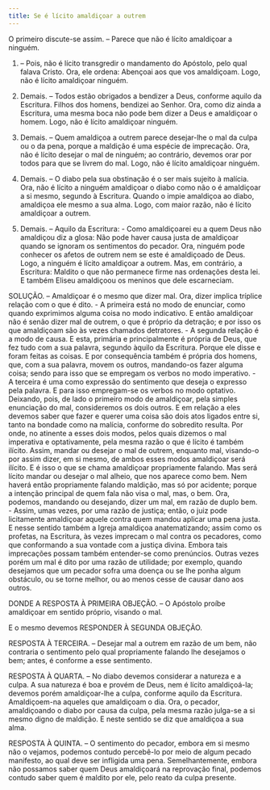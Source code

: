 ```yaml
---
title: Se é lícito amaldiçoar a outrem
---
```


O primeiro discute-se assim. – Parece que não é lícito amaldiçoar a ninguém.  

1. – Pois, não é lícito transgredir o mandamento do Apóstolo, pelo qual falava Cristo. Ora, ele ordena: Abençoai aos que vos amaldiçoam. Logo, não é lícito amaldiçoar ninguém.  

2. Demais. – Todos estão obrigados a bendizer a Deus, conforme aquilo da Escritura. Filhos dos homens, bendizei ao Senhor. Ora, como diz ainda a Escritura, uma mesma boca não pode bem dizer a Deus e amaldiçoar o homem. Logo, não é lícito amaldiçoar ninguém.  

3. Demais. – Quem amaldiçoa a outrem parece desejar-lhe o mal da culpa ou o da pena, porque a maldição é uma espécie de imprecação. Ora, não é lícito desejar o mal de ninguém; ao contrário, devemos orar por todos para que se livrem do mal. Logo, não é lícito amaldiçoar ninguém.  

4. Demais. – O diabo pela sua obstinação é o ser mais sujeito à malícia. Ora, não é lícito a ninguém amaldiçoar o diabo como não o é amaldiçoar a si mesmo, segundo à Escritura. Quando o impie amaldiçoa ao diabo, amaldiçoa ele mesmo a sua alma. Logo, com maior razão, não é lícito amaldiçoar a outrem.  

5. Demais. – Aquilo da Escritura: - Como amaldiçoarei eu a quem Deus não amaldiçou diz a glosa: Não pode haver causa justa de amaldiçoar quando se ignoram os sentimentos do pecador. Ora, ninguém pode conhecer os afetos de outrem nem se este é amaldiçoado de Deus. Logo, a ninguém é lícito amaldiçoar a outrem.  Mas, em contrário, a Escritura: Maldito o que não permanece firme nas ordenações desta lei. E também Eliseu amaldiçoou os meninos que dele escarneciam.  

SOLUÇÃO. – Amaldiçoar é o mesmo que dizer mal. Ora, dizer implica tríplice relação com o que é dito. - A primeira está no modo de enunciar, como quando exprimimos alguma coisa no modo indicativo. E então amaldiçoar não é senão dizer mal de outrem, o que é próprio da detração; e por isso os que amaldiçoam são às vezes chamados detratores. - A segunda relação é a modo de causa. E esta, primária e principalmente é própria de Deus, que fez tudo com a sua palavra, segundo àquilo da Escritura. Porque ele disse e foram feitas as coisas. E por consequência também é própria dos homens, que, com a sua palavra, movem os outros, mandando-os fazer alguma coisa; sendo para isso que se empregam os verbos no modo imperativo. - A terceira é uma como expressão do sentimento que deseja o expresso pela palavra. E para isso empregam-se os verbos no modo optativo.  Deixando, pois, de lado o primeiro modo de amaldiçoar, pela simples enunciação do mal, consideremos os dois outros. E em relação a eles devemos saber que fazer e querer uma coisa são dois atos ligados entre si, tanto na bondade como na malícia, conforme do sobredito resulta. Por onde, no atinente a esses dois modos, pelos quais dizemos o mal imperativa e optativamente, pela mesma razão o que é lícito é também ilícito. Assim, mandar ou desejar o mal de outrem, enquanto mal, visando-o por assim dizer, em si mesmo, de ambos esses modos amaldiçoar será ilícito. E é isso o que se chama amaldiçoar propriamente falando. Mas será lícito mandar ou desejar o mal alheio, que nos aparece como bem. Nem haverá então propriamente falando maldição, mas só por acidente; porque a intenção principal de quem fala não visa o mal, mas, o bem.  Ora, podemos, mandando ou desejando, dizer um mal, em razão de duplo bem. - Assim, umas vezes, por uma razão de justiça; então, o juiz pode licitamente amaldiçoar aquele contra quem mandou aplicar uma pena justa. E nesse sentido também a Igreja amaldiçoa anatematizando; assim como os profetas, na Escritura, às vezes imprecam o mal contra os pecadores, como que conformando a sua vontade com a justiça divina. Embora tais imprecações possam também entender-se como prenúncios. Outras vezes porém um mal é dito por uma razão de utilidade; por exemplo, quando desejamos que um pecador sofra uma doença ou se lhe ponha algum obstáculo, ou se torne melhor, ou ao menos cesse de causar dano aos outros.  

DONDE A RESPOSTA À PRIMEIRA OBJEÇÃO. – O Apóstolo proíbe amaldiçoar em sentido próprio, visando o mal.  

E o mesmo devemos RESPONDER À SEGUNDA OBJEÇÃO.  

RESPOSTA À TERCEIRA. – Desejar mal a outrem em razão de um bem, não contraria o sentimento pelo qual propriamente falando lhe desejamos o bem; antes, é conforme a esse sentimento.  

RESPOSTA À QUARTA. – No diabo devemos considerar a natureza e a culpa. A sua natureza é boa e provém de Deus, nem é lícito amaldiçoá-la; devemos porém amaldiçoar-lhe a culpa, conforme aquilo da Escritura. Amaldiçoem-na aqueles que amaldiçoam o dia. Ora, o pecador, amaldiçoando o diabo por causa da culpa, pela mesma razão julga-se a si mesmo digno de maldição. E neste sentido se diz que amaldiçoa a sua alma.  

RESPOSTA À QUINTA. – O sentimento do pecador, embora em si mesmo não o vejamos, podemos contudo percebê-lo por meio de algum pecado manifesto, ao qual deve ser infligida uma pena. Semelhantemente, embora não possamos saber quem Deus amaldiçoará na reprovação final, podemos contudo saber quem é maldito por ele, pelo reato da culpa presente.